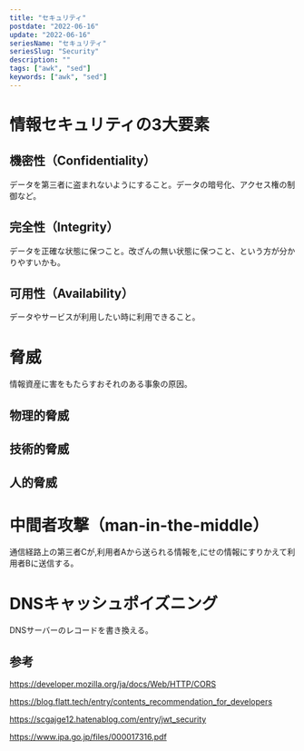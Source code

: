 ```yaml
---
title: "セキュリティ"
postdate: "2022-06-16"
update: "2022-06-16"
seriesName: "セキュリティ"
seriesSlug: "Security"
description: ""
tags: ["awk", "sed"]
keywords: ["awk", "sed"]
---
```


# 情報セキュリティの3大要素

## 機密性（Confidentiality）

データを第三者に盗まれないようにすること。データの暗号化、アクセス権の制御など。

## 完全性（Integrity）

データを正確な状態に保つこと。改ざんの無い状態に保つこと、という方が分かりやすいかも。

## 可用性（Availability）

データやサービスが利用したい時に利用できること。

# 脅威

情報資産に害をもたらすおそれのある事象の原因。

## 物理的脅威

## 技術的脅威

## 人的脅威





# 中間者攻撃（man-in-the-middle）

通信経路上の第三者Cが,利用者Aから送られる情報を,にせの情報にすりかえて利用者Bに送信する。

# DNSキャッシュポイズニング

DNSサーバーのレコードを書き換える。


## 参考

https://developer.mozilla.org/ja/docs/Web/HTTP/CORS

https://blog.flatt.tech/entry/contents_recommendation_for_developers

https://scgajge12.hatenablog.com/entry/jwt_security

https://www.ipa.go.jp/files/000017316.pdf

